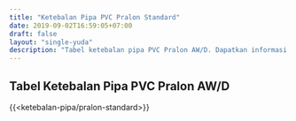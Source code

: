 ```yaml
---
title: "Ketebalan Pipa PVC Pralon Standard"
date: 2019-09-02T16:59:05+07:00
draft: false
layout: "single-yuda"
description: "Tabel ketebalan pipa PVC Pralon AW/D. Dapatkan informasi lengkap pipa PVC mulai dari harga hingga detail teknis disini."
---
```


## Tabel Ketebalan Pipa PVC Pralon AW/D

{{<ketebalan-pipa/pralon-standard>}}